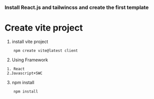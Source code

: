 ### Install React.js and tailwincss and create the first template

# Create vite project

1. install vite project

```
    npm create vite@latest client
```

2. Using Framework

```
 1. React
 2.Javascript+SWC
```

3. npm install

```
    npm install

```
